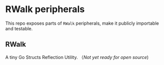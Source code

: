 # RWalk peripherals

This repo exposes parts of `RWalk` peripherals, make it publicly importable and testable.

## RWalk

A tiny Go Structs Reflection Utility. （*Not yet ready for open source*)

